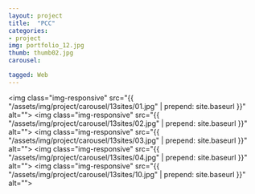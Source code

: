 ```yaml
---
layout: project
title:  "PCC"
categories:
- project
img: portfolio_12.jpg
thumb: thumb02.jpg
carousel:

tagged: Web
---
```


<img class="img-responsive" src="{{ "/assets/img/project/carousel/13sites/01.jpg" | prepend: site.baseurl }}" alt="">
<img class="img-responsive" src="{{ "/assets/img/project/carousel/13sites/02.jpg" | prepend: site.baseurl }}" alt="">
<img class="img-responsive" src="{{ "/assets/img/project/carousel/13sites/03.jpg" | prepend: site.baseurl }}" alt="">
<img class="img-responsive" src="{{ "/assets/img/project/carousel/13sites/04.jpg" | prepend: site.baseurl }}" alt="">
<img class="img-responsive" src="{{ "/assets/img/project/carousel/13sites/10.jpg" | prepend: site.baseurl }}" alt="">

